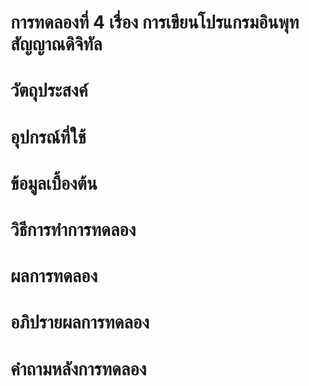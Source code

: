 # การทดลองที่ 4 เรื่อง การเขียนโปรแกรมอินพุทสัญญาณดิจิทัล

# วัตถุประสงค์ 


# อุปกรณ์ที่ใช้


# ข้อมูลเบื้องต้น 


# วิธีการทำการทดลอง 


# ผลการทดลอง



# อภิปรายผลการทดลอง 


# คำถามหลังการทดลอง
